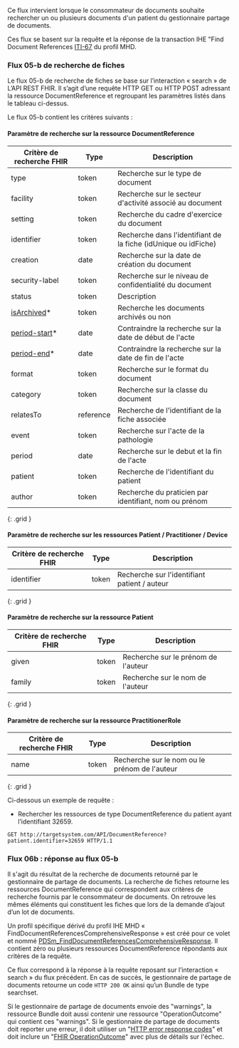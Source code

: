 Ce flux intervient lorsque le consommateur de documents souhaite rechercher un ou plusieurs documents d'un patient du gestionnaire partage de documents.

Ces flux se basent sur la requête et la réponse de la transaction IHE "Find Document References [ITI-67](https://profiles.ihe.net/ITI/MHD/ITI-67.html) du profil MHD.

### Flux 05-b de recherche de fiches

Le flux 05-b de recherche de fiches se base sur l’interaction « search » de L’API REST FHIR. Il s’agit d’une requête HTTP GET ou HTTP POST adressant la ressource DocumentReference et regroupant les paramètres listés dans le tableau ci-dessus.

Le flux 05-b contient les critères suivants :

#### Paramètre de recherche sur la ressource DocumentReference

| Critère de recherche FHIR | Type | Description |
| ----- | ----- | ----- |
| type | token | Recherche sur le type de document |
| facility | token | Recherche sur le secteur d'activité associé au document |
| setting | token | Recherche du cadre d'exercice du document |
| identifier | token | Recherche dans l'identifiant de la fiche (idUnique ou idFiche) |
| creation | date | Recherche sur la date de création du document |
| security-label | token | Recherche sur le niveau de confidentialité du document |
| status | token | Description | 
| [isArchived](SearchParameter-PDSm-isArchived.html)* | token | Recherche les documents archivés ou non |
| [period-start](SearchParameter-PDSm-DocumentReference-period-start.html)* | date | Contraindre la recherche sur la date de début de l'acte |
| [period-end](SearchParameter-PDSm-DocumentReference-period-end.html)* | date | Contraindre la recherche sur la date de fin de l'acte |
| format | token | Recherche sur le format du document |
| category | token | Recherche sur la classe du document |
| relatesTo | reference | Recherche de l'identifiant de la fiche associée |
| event | token | Recherche sur l'acte de la pathologie |
| period | date | Recherche sur le debut et la fin de l'acte |
| patient | token | Recherche de l'identifiant du patient |
| author | token | Recherche du praticien par identifiant, nom ou prénom |
{: .grid }

#### Paramètre de recherche sur les ressources Patient / Practitioner / Device

| Critère de recherche FHIR | Type | Description |
| ----- | ----- | ----- |
| identifier | token | Recherche sur l'identifiant patient / auteur |
{: .grid }

#### Paramètre de recherche sur la ressource Patient

| Critère de recherche FHIR | Type | Description |
| ----- | ----- | ----- |
| given | token | Recherche sur le prénom de l'auteur |
| family | token | Recherche sur le nom de l'auteur |
{: .grid }

#### Paramètre de recherche sur la ressource PractitionerRole

| Critère de recherche FHIR | Type | Description |
| ----- | ----- | ----- |
| name | token | Recherche sur le nom ou le prénom de l'auteur |
{: .grid }

Ci-dessous un exemple de requête :

* Rechercher les ressources de type DocumentReference du patient ayant l’identifiant 32659.

```
GET http://targetsystem.com/API/DocumentReference?patient.identifier=32659 HTTP/1.1
```

### Flux 06b : réponse au flux 05-b

Il s'agit du résultat de la recherche de documents retourné par le gestionnaire de partage de documents. La recherche de fiches retourne les ressources DocumentReference qui correspondent aux critères de recherche fournis par le consommateur de documents. On retrouve les mêmes éléments qui constituent les fiches que lors de la demande d’ajout d’un lot de documents. 

Un profil spécifique dérivé du profil IHE MHD « FindDocumentReferencesComprehensiveResponse » est créé pour ce volet et nommé [PDSm_FindDocumentReferencesComprehensiveResponse](https://interop.esante.gouv.fr/ig/fhir/pdsm/StructureDefinition/pdsm-find-documentreferences-comprehensive-response). Il contient zéro ou plusieurs ressources DocumentReference répondants aux critères de la requête.

Ce flux correspond à la réponse à la requête reposant sur l’interaction « search » du flux précédent.
En cas de succès, le gestionnaire de partage de documents retourne un code `HTTP 200 OK` ainsi qu’un Bundle de type searchset.

Si le gestionnaire de partage de documents envoie des "warnings", la ressource Bundle doit aussi contenir une ressource "OperationOutcome" qui contient ces "warnings".
Si le gestionnaire de partage de documents doit reporter une erreur, il doit utiliser un "[HTTP error response codes](http://hl7.org/fhir/R4/http.html)" et doit inclure un "[FHIR OperationOutcome](http://hl7.org/fhir/R4/operationoutcome.html)" avec plus de détails sur l'échec.
